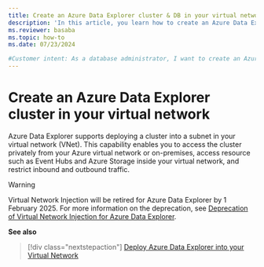 ```yaml
---
title: Create an Azure Data Explorer cluster & DB in your virtual network
description: 'In this article, you learn how to create an Azure Data Explorer cluster in your virtual network.'
ms.reviewer: basaba
ms.topic: how-to
ms.date: 07/23/2024

#Customer intent: As a database administrator, I want to create an Azure Data Explorer cluster and database in my virtual network.
---
```


# Create an Azure Data Explorer cluster in your virtual network

Azure Data Explorer supports deploying a cluster into a subnet in your virtual network (VNet). This capability enables you to access the cluster privately from your Azure virtual network or on-premises, access resource such as Event Hubs and Azure Storage inside your virtual network, and restrict inbound and outbound traffic.

> [!WARNING]
> Virtual Network Injection will be retired for Azure Data Explorer by 1 February 2025. For more information on the deprecation, see [Deprecation of Virtual Network Injection for Azure Data Explorer](https://aka.ms/adx.security.vnet.deprecation).

**See also**

> [!div class="nextstepaction"]
> [Deploy Azure Data Explorer into your Virtual Network](vnet-deployment.md)
